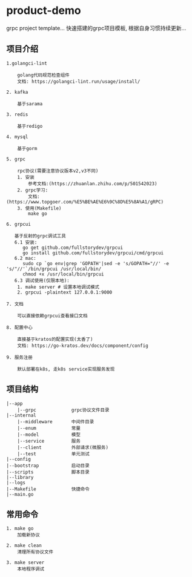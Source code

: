 # product-demo
grpc project template...
快速搭建的grpc项目模板, 根据自身习惯持续更新...

## 项目介绍
    
    1.golangci-lint
        
        golang代码规范检查组件
        文档: https://golangci-lint.run/usage/install/
        
    2. kafka
        
        基于sarama
        
    3. redis
    
        基于redigo
        
    4. mysql
        
        基于gorm
        
    5. grpc
    
        rpc协议(需要注意协议版本v2,v3不同)
        1. 安装
            参考文档:(https://zhuanlan.zhihu.com/p/501542023)
        2. grpc学习:
            文档: (https://www.topgoer.com/%E5%BE%AE%E6%9C%8D%E5%8A%A1/gRPC)
        3. 使用(Makefile)
            make go
        
    6. grpcui
    
       基于反射的grpc调试工具
       6.1 安装:
          go get github.com/fullstorydev/grpcui
          go install github.com/fullstorydev/grpcui/cmd/grpcui
       6.2 mac:
          sudo cp `go env|grep 'GOPATH'|sed -e 's/GOPATH="//' -e 's/"//'`/bin/grpcui /usr/local/bin/
          chmod +x /usr/local/bin/grpcui 
       6.3 调试使用(仅限本地):
        1. make server # 设置本地调试模式
        2. grpcui -plaintext 127.0.0.1:9000
    
    7. 文档
        
        可以直接依赖grpcui查看接口文档
        
    8. 配置中心
        
        直接基于kratos的配置实现(太香了)
        文档: https://go-kratos.dev/docs/component/config
        
    9. 服务注册
        
        默认部署在k8s, 走k8s service实现服务发现
## 项目结构

    |--app         
        |--grpc             grpc协议文件目录
    |--internal
        |--middleware       中间件目录
        |--enum             常量
        |--model            模型
        |--service          服务
        |--client           外部请求(微服务)
        |--test             单元测试
    |--config
    |--bootstrap            启动目录
    |--scripts              脚本目录
    |--library
    |--logs
    |--Makefile             快捷命令
    |--main.go

## 常用命令
    1. make go
        加载新协议

    2. make clean
        清理所有协议文件

    3. make server
        本地程序调试
